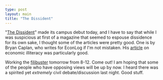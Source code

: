 ```yaml
---
type: post
layout: main
title: "The Dissident"
---
```

"[The Dissident](http://www.the-dissident.com/)" made its campus debut today,
and I have to say that while I was suspicious at first of a magazine that
seemed to espouse dissidence for its own sake, I thought some of the articles
were pretty good. One is by Bryan Caplan, who writes for EconLog if I'm not
mistaken. His [article](http://www.the-dissident.com/illiteracy.shtml) on
economic illiteracy was particularly good.

  
Working the [filibuster](http://www.filibusterfrist.com/) tomorrow from 8-12.
Come out! I am hoping that some of the people who have opposing views will be
up by now. I heard there was a spirited yet _extremely_ civil
debate/discussion last night. Good stuff.

